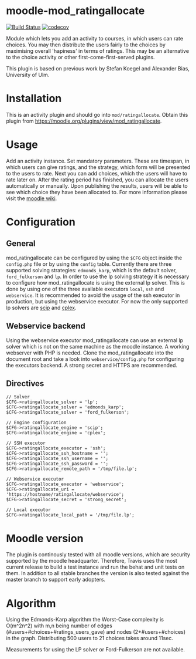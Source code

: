 moodle-mod_ratingallocate
============================
[![Build Status](https://travis-ci.org/learnweb/moodle-mod_ratingallocate.svg?branch=master)](https://travis-ci.org/learnweb/moodle-mod_ratingallocate)
[![codecov](https://codecov.io/gh/learnweb/moodle-mod_ratingallocate/branch/master/graph/badge.svg)](https://codecov.io/gh/learnweb/moodle-mod_ratingallocate)

Module which lets you add an activity to courses, in which users can rate choices. You may then distribute the users fairly to the choices by maximising overall 'hapiness' in terms of ratings.
This may be an alternative to the choice activity or other first-come-first-served plugins.

This plugin is based on previous work by Stefan Koegel and Alexander Bias, University of Ulm.

Installation
============
This is an activity plugin and should go into ``mod/ratingallocate``.
Obtain this plugin from https://moodle.org/plugins/view/mod_ratingallocate.

Usage
============

Add an activity instance. Set mandatory parameters. These are timespan, in which users can give ratings, and the strategy,
which form will be presented to the users to rate.
Next you can add choices, which the users will have to rate later on.
After the rating period has finished, you can allocate the users automatically or manually. Upon publishing the results, users will be able to see which choice they have been allocated to.
For more information please visit the [moodle wiki](https://docs.moodle.org/31/en/Ratingallocate).

Configuration
=============
General
---------

mod_ratingallocate can be configured by using the ``$CFG`` object inside the ``config.php`` file or by using the ``config`` table. Currently there are three supported solving strategies: ``edmonds_karp``, which is the default solver, ``ford_fulkerson`` and ``lp``. In order to use the lp solving strategy it is necessary to configure how mod_ratingallocate is using the external lp solver. This is done by using one of the three available executors ``local``, ``ssh`` and ``webservice``. It is recommended to avoid the usage of the ssh executor in production, but using the webservice executor. For now the only supported lp solvers are [scip](http://scip.zib.de/) and [cplex](https://www-01.ibm.com/software/commerce/optimization/cplex-optimizer/).

Webservice backend
------------
Using the webservice executor mod_ratingallocate can use an external lp solver which is not on the same machine as the moodle instance.
A working webserver with PHP is needed. Clone the mod_ratingallocate into the document root and take a look into ``webservice/config.php`` for configuring the executors backend. A strong secret and HTTPS are recommended.

Directives
-----------

    // Solver
    $CFG->ratingallocate_solver = 'lp';
    $CFG->ratingallocate_solver = 'edmonds_karp';
    $CFG->ratingallocate_solver = 'ford_fulkerson';

    // Engine configuration
    $CFG->ratingallocate_engine = 'scip';
    $CFG->ratingallocate_engine = 'cplex';

    // SSH executor
    $CFG->ratingallocate_executor = 'ssh';
    $CFG->ratingallocate_ssh_hostname = '';
    $CFG->ratingallocate_ssh_username = '';
    $CFG->ratingallocate_ssh_password = '';
    $CFG->ratingallocate_remote_path = '/tmp/file.lp';

    // Webservice executor
    $CFG->ratingallocate_executor = 'webservice';
    $CFG->ratingallocate_uri = 'https://hostname/ratingallocate/webservice';
    $CFG->ratingallocate_secret = 'strong_secret';

    // Local executor
    $CFG->ratingallocate_local_path = '/tmp/file.lp';


Moodle version
======================
The plugin is continously tested with all moodle versions, which are security supported by the moodle headquarter.
Therefore, Travis uses the most current release to build a test instance and run the behat and unit tests on them.
In addition to all stable branches the version is also tested against the master branch to support early adopters.

Algorithm
=========
Using the Edmonds-Karp algorithm the Worst-Case complexity is O(m^2n^2) with m,n being number of edges (#users+#choices+#ratings_users_gave) and nodes (2+#users+#choices) in the graph.
Distributing 500 users to 21 choices takes around 11sec.

Measurements for using the LP solver or Ford-Fulkerson are not available.

